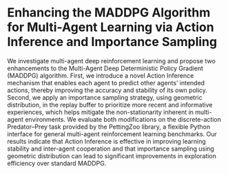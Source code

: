 # Enhancing the MADDPG Algorithm for Multi-Agent Learning via Action Inference and Importance Sampling

We investigate multi-agent deep reinforcement learning and propose two enhancements to the Multi-Agent Deep Deterministic Policy Gradient (MADDPG) algorithm. First, we introduce a novel Action Inference mechanism that enables each agent to predict other agents’ intended actions, thereby improving the accuracy and stability of its own policy. Second, we apply an importance sampling strategy, using geometric distribution, in the replay buffer to prioritize more recent and informative experiences, which helps mitigate the non-stationarity inherent in multi-agent environments. We evaluate both modifications on the discrete-action Predator–Prey task provided by the PettingZoo library, a flexible Python interface for general multi-agent reinforcement learning benchmarks. Our results indicate that Action Inference is effective in improving learning stability and inter-agent cooperation and that importance sampling using geometric distribution can lead to significant improvements in exploration efficiency over standard MADDPG.
